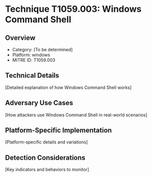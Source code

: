# Technique T1059.003: Windows Command Shell

## Overview
- Category: [To be determined]
- Platform: windows
- MITRE ID: T1059.003

## Technical Details
[Detailed explanation of how Windows Command Shell works]

## Adversary Use Cases
[How attackers use Windows Command Shell in real-world scenarios]

## Platform-Specific Implementation
[Platform-specific details and variations]

## Detection Considerations
[Key indicators and behaviors to monitor]

